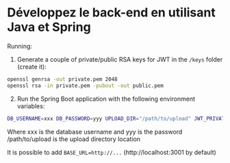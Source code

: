 # Développez le back-end en utilisant Java et Spring

Running:

1. Generate a couple of private/public RSA keys for JWT in the `/keys` folder (create it):
```sh
openssl genrsa -out private.pem 2048
openssl rsa -in private.pem -pubout -out public.pem
```

2. Run the Spring Boot application with the following environment variables:
```sh
DB_USERNAME=xxx DB_PASSWORD=yyy UPLOAD_DIR="/path/to/upload" JWT_PRIVATE_KEY=`cat ./keys/private.pem` JWT_PUBLIC_KEY=`cat ./keys/public.pem` mvn spring-boot:run
```

Where xxx is the database username and yyy is the password
/path/to/upload is the upload directory location

It is possible to add `BASE_URL=http://...` (http://localhost:3001 by default)

